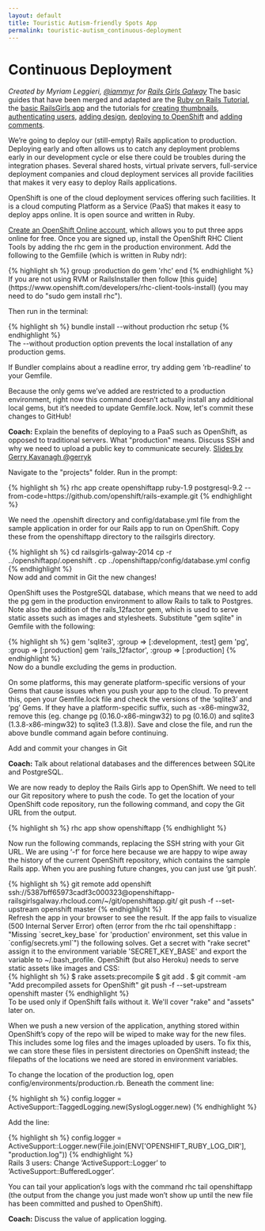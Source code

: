 ```yaml
---
layout: default
title: Touristic Autism-friendly Spots App 
permalink: touristic-autism_continuous-deployment
---
```


# Continuous Deployment

*Created by Myriam Leggieri, [@iammyr](https://twitter.com/iammyr)*
*for [Rails Girls Galway](https://github.com/RailsGirlsGalway)*
The basic guides that have been merged and adapted are the [Ruby on Rails Tutorial](http://www.railstutorial.org/book), the [basic RailsGirls app](http://guides.railsgirls.com/app/) and the tutorials for [creating thumbnails](http://guides.railsgirls.com/thumbnails), [authenticating users](http://guides.railsgirls.com/devise/), [adding design](http://guides.railsgirls.com/design), [deploying to OpenShift](http://guides.railsgirls.com/openshift/) and [adding comments](http://guides.railsgirls.com/commenting).



We’re going to deploy our (still-empty) Rails application to production. Deploying early and often allows us to catch any deployment problems early in our development cycle or else there could be troubles during the integration phases.
Several shared hosts, virtual private servers, full-service deployment companies and cloud deployment services all provide facilities that makes it very easy to deploy Rails applications.

OpenShift is one of the cloud deployment services offering such facilities. It is a cloud computing Platform as a Service (PaaS) that makes it easy to deploy apps online. It is open source and written in Ruby.



[Create an OpenShift Online account](https://openshift.redhat.com/app/account/new?web_user[promo_code]=railsgirls), which allows you to put three apps online for free. Once you are signed up, install the OpenShift RHC Client Tools by adding the rhc gem in the production environment. Add the following to the Gemfiile (which is written in Ruby ndr):

<div class="os-specific">
  <div class="nix">
    {% highlight sh %}
      group :production do
        gem 'rhc'
      end
{% endhighlight %}
  </div>
If you are not using RVM or RailsInstaller then follow [this guide](https://www.openshift.com/developers/rhc-client-tools-install) (you may need to do "sudo gem install rhc").
</div>

Then run in the terminal:

<div class="os-specific">
  <div class="nix">
    {% highlight sh %}
  bundle install --without production
  rhc setup
{% endhighlight %}
  </div>
The --without production option prevents the local installation of any production gems. 

If Bundler complains about a readline error, try adding gem ’rb-readline’ to your Gemfile.

Because the only gems we’ve added are restricted to a production environment, right now this command doesn’t actually install any additional local gems, but it’s needed to update Gemfile.lock. Now, let's commit these changes to GitHub!
</div>

**Coach:** Explain the benefits of deploying to a PaaS such as OpenShift, as opposed to traditional servers. What "production" means. Discuss SSH and why we need to upload a public key to communicate securely.
[Slides by Gerry Kavanagh @gerryk]()

Navigate to the "projects" folder. Run in the prompt:

<div class="os-specific">
  <div class="nix">
    {% highlight sh %}
rhc app create openshiftapp ruby-1.9 postgresql-9.2 --from-code=https://github.com/openshift/rails-example.git
{% endhighlight %}
  </div>
</div>

We need the .openshift directory and config/database.yml file from the sample application in order for our Rails app to run on OpenShift. Copy these from the openshiftapp directory to the railsgirls directory.

<div class="os-specific">
  <div class="nix">
    {% highlight sh %}
cd railsgirls-galway-2014 
cp -r ../openshiftapp/.openshift .
cp ../openshiftapp/config/database.yml config
{% endhighlight %}
  </div>
Now add and commit in Git the new changes!
</div>

OpenShift uses the PostgreSQL database, which means that we need to add the pg gem in the production environment to allow Rails to talk to Postgres. Note also the addition of the rails_12factor gem, which is used to serve static assets such as images and stylesheets. Substitute "gem sqlite" in Gemfile with the following:

<div class="os-specific">
  <div class="nix">
    {% highlight sh %}
gem 'sqlite3', :group => [:development, :test]
gem 'pg', :group => [:production]
gem 'rails_12factor', :group => [:production]
{% endhighlight %}
  </div>
Now do a bundle excluding the gems in production. 

On some platforms, this may generate platform-specific versions of your Gems that cause issues when you push your app to the cloud. To prevent this, open your Gemfile.lock file and check the versions of the ‘sqlite3’ and ‘pg’ Gems. If they have a platform-specific suffix, such as -x86-mingw32, remove this (eg. change pg (0.16.0-x86-mingw32) to pg (0.16.0) and sqlite3 (1.3.8-x86-mingw32) to sqlite3 (1.3.8)). Save and close the file, and run the above bundle command again before continuing.

Add and commit your changes in Git
</div>

**Coach:** Talk about relational databases and the differences between SQLite and PostgreSQL.


We are now ready to deploy the Rails Girls app to OpenShift. We need to tell our Git repository where to push the code. To get the location of your OpenShift code repository, run the following command, and copy the Git URL from the output.

<div class="os-specific">
  <div class="nix">
    {% highlight sh %}
       rhc app show openshiftapp
{% endhighlight %}
  </div>
</div>

Now run the following commands, replacing the SSH string with your Git URL. We are using ‘-f’ for force here because we are happy to wipe away the history of the current OpenShift repository, which contains the sample Rails app. When you are pushing future changes, you can just use ‘git push’.

<div class="os-specific">
  <div class="nix">
    {% highlight sh %}
git remote add openshift ssh://5387bff65973cadf3c000323@openshiftapp-railsgirlsgalway.rhcloud.com/~/git/openshiftapp.git/
git push -f --set-upstream openshift master
{% endhighlight %}
  </div>
Refresh the app in your browser to see the result.
If the app fails to visualize (500 Internal Server Error) often (error from the rhc tail openshiftapp : "Missing `secret_key_base` for 'production' environment, set this value in `config/secrets.yml`") the following solves. 
Get a secret with "rake secret" assign it to the environment variable 'SECRET_KEY_BASE' and export the variable to ~/.bash_profile.
OpenShift (but also Heroku) needs to serve static assets like images and CSS:

<div class="os-specific">
  <div class="nix">
    {% highlight sh %}
$ rake assets:precompile
$ git add .
$ git commit -am "Add precompiled assets for OpenShift"
git push -f --set-upstream openshift master
{% endhighlight %}
  </div>
To be used only if OpenShift fails without it. We'll cover "rake" and "assets" later on.
</div>
</div>

When we push a new version of the application, anything stored within OpenShift’s copy of the repo will be wiped to make way for the new files. This includes some log files and the images uploaded by users. To fix this, we can store these files in persistent directories on OpenShift instead; the filepaths of the locations we need are stored in environment variables.

To change the location of the production log, open config/environments/production.rb. Beneath the comment line:

<div class="os-specific">
  <div class="nix">
    {% highlight sh %}
config.logger = ActiveSupport::TaggedLogging.new(SyslogLogger.new)
{% endhighlight %}
  </div>
</div>

Add the line:

<div class="os-specific">
  <div class="nix">
    {% highlight sh %}
config.logger = ActiveSupport::Logger.new(File.join(ENV['OPENSHIFT_RUBY_LOG_DIR'], "production.log"))
{% endhighlight %}
  </div>
Rails 3 users: Change ‘ActiveSupport::Logger’ to ‘ActiveSupport::BufferedLogger’.
</div>

You can tail your application’s logs with the command rhc tail openshiftapp (the output from the change you just made won’t show up until the new file has been committed and pushed to OpenShift).

**Coach:** Discuss the value of application logging.
